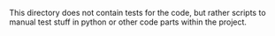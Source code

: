 This directory does not contain tests for the code, but rather scripts to manual test stuff in python or other code parts within the project.
